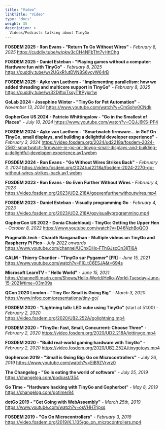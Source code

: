 ```yaml
---
title: "Video"
linkTitle: "Video"
type: "docs"
weight: 35
description: >
  Videos/Podcasts talking about TinyGo
---
```


**FOSDEM 2025 - Ron Evans - "Return To Go Without Wires"** - *February 8, 2025*
https://cuddly.tube/w/pkw3cCH4NFbTht7vHttChg

**FOSDEM 2025 - Daniel Esteban - "Playing games without a computer: Hardware fun with TinyGo"** - *February 8, 2025*
https://cuddly.tube/w/2UGxR1utDVN8S6vcyW64rB

**FOSDEM 2025 - Ayke van Laethem - "Implementing parallelism: how we added threading and multicore support in TinyGo"** - *February 8, 2025*
https://cuddly.tube/w/32DjftoiTssyT1tPyjxr1w

**GoLab 2024 - Josephine Winter - "TinyGo for Pet Automation"** - *November 13, 2024*
https://www.youtube.com/watch?v=CmSohy0CNdk

**GopherCon US 2024 - Patricio Whittingslow - "Go in the Smallest of Places"** - *July 10, 2024*
https://www.youtube.com/watch?v=CQJJ6KS-PF4

**FOSDEM 2024 - Ayke van Laethem - "Smartwatch firmware... in Go? On TinyGo, small displays, and building a delightful developer experience"** - *February 3, 2024*
https://video.fosdem.org/2024/ud2218a/fosdem-2024-2562-smartwatch-firmware-in-go-on-tinygo-small-displays-and-building-a-delightful-developer-experience.av1.webm

**FOSDEM 2024 - Ron Evans - "Go Without Wires Strikes Back"** - *February 3, 2024*
https://video.fosdem.org/2024/ud2218a/fosdem-2024-2270-go-without-wires-strikes-back.av1.webm

**FOSDEM 2023 - Ron Evans - Go Even Further Without Wires** - *February 4, 2023*
https://video.fosdem.org/2023/UD2.218A/goevenfurtherwithoutwires.mp4

**FOSDEM 2023 - Daniel Esteban - Visually programming Go** - *February 4, 2023*
https://video.fosdem.org/2023/UD2.218A/govisuallyprogramming.mp4

**GopherCon US 2022 - Donia Chaiehloudj - TinyGo: Getting the Upper Hen** - *October 8, 2022*
https://www.youtube.com/watch?v=D46NzhBoQC0

**Pragmatik.tech - Charath Ranganathan - Multiple videos on TinyGo and Raspberry Pi Pico** - *July 2022 onwards*
https://www.youtube.com/channel/UChxDHx-FThGJscOn3ljTi6A

**CALM - Thierry Chantier - "TinyGo sur Pygamer" [FR]** - *June 15, 2021*
https://www.youtube.com/watch?v=FI0_tC6ESJA&t=694s

**Microsoft LearnTV - "Hello World"** - *June 15, 2021*
https://channel9.msdn.com/Shows/Hello-World/Hello-World-Tuesday-June-15-2021#time=03m09s

**QCon 2020 London - "Tiny Go: Small is Going Big"** - *March 3, 2020*
https://www.infoq.com/presentations/tiny-go/

**FOSDEM 2020 - "Lightning talk: LED cube using TinyGo"** (start at 51:00) - *February 2, 2020*
https://video.fosdem.org/2020/UB2.252A/golightning.mp4

**FOSDEM 2020 - "TinyGo: Fast, Small, Concurrent: Choose Three"** - *February 2, 2020*
https://video.fosdem.org/2020/UD2.218A/iottinygo.mp4

**FOSDEM 2020 - "Build real-world gaming hardware with TinyGo"** - *February 2, 2020*
https://video.fosdem.org/2020/UB2.252A/tinygotoys.mp4

**Gophercon 2019 - "Small is Going Big: Go on Microcontrollers"** - *July 26, 2019*
https://www.youtube.com/watch?v=EiB9ZVrvrz0

**The Changelog - "Go is eating the world of software"** - *July 25, 2019*
https://changelog.com/podcast/354

**Go Time - "Hardware hacking with TinyGo and Gopherbot"** - *May 8, 2019*
https://changelog.com/gotime/84

**dotGo 2019 - "Get Going with WebAssembly"** - *March 25th, 2019*
https://www.youtube.com/watch?v=osVHH7rjpxs

**FOSDEM 2019 - "Go On Microcontrollers"** - *February 3, 2019*
https://video.fosdem.org/2019/K.1.105/go_on_microcontrollers.mp4

